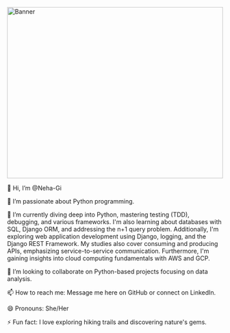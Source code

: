 <img src="https://i.imgur.com/eJttHI0.jpeg" alt="Banner" style="width: 100%; height: 400px;">


👋 Hi, I’m @Neha-Gi

👀 I’m passionate about Python programming.



🌱 I’m currently diving deep into Python, mastering testing (TDD), debugging, 
and various frameworks. I'm also learning about databases with SQL, Django ORM, 
and addressing the n+1 query problem. Additionally, I'm exploring web application 
development using Django, logging, and the Django REST Framework. My studies also 
cover consuming and producing APIs, emphasizing service-to-service communication. 
Furthermore, I'm gaining insights into cloud computing fundamentals with AWS and GCP.


💞️ I’m looking to collaborate on Python-based projects focusing on data analysis.
 
📫 How to reach me: Message me here on GitHub or connect on LinkedIn.

😄 Pronouns: She/Her

⚡ Fun fact: I love exploring hiking trails and discovering nature's gems.





<!---
Neha-Gi/Neha-Gi is a ✨ special ✨ repository because its `README.md` (this file) appears on your GitHub profile.
You can click the Preview link to take a look at your changes.
--->
